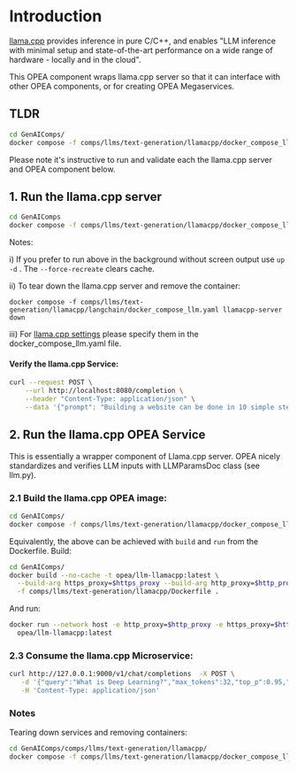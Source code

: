 # Introduction

[llama.cpp](https://github.com/ggerganov/llama.cpp) provides inference in pure C/C++, and enables "LLM inference with minimal setup and state-of-the-art performance on a wide range of hardware - locally and in the cloud".

This OPEA component wraps llama.cpp server so that it can interface with other OPEA components, or for creating OPEA Megaservices. 

## TLDR

```bash
cd GenAIComps/
docker compose -f comps/llms/text-generation/llamacpp/docker_compose_llm.yml up
```

Please note it's instructive to run and validate each the llama.cpp server and OPEA component below.

## 1. Run the llama.cpp server


```bash
cd GenAIComps
docker compose -f comps/llms/text-generation/llamacpp/docker_compose_llm.yaml up llamacpp-server --force-recreate
```
Notes:

i) If you prefer to run above in the background without screen output use `up -d` . The `--force-recreate` clears cache.

ii) To tear down the llama.cpp server and remove the container: 

`docker compose -f comps/llms/text-generation/llamacpp/langchain/docker_compose_llm.yaml llamacpp-server down`


iii) For [llama.cpp settings](https://github.com/ggerganov/llama.cpp/blob/master/examples/server/README.md) please specify them in the docker_compose_llm.yaml file.

#### Verify the llama.cpp Service:

```bash
curl --request POST \
    --url http://localhost:8080/completion \
    --header "Content-Type: application/json" \
    --data '{"prompt": "Building a website can be done in 10 simple steps:","n_predict": 128}'
```

## 2. Run the llama.cpp OPEA Service

This is essentially a wrapper component of Llama.cpp server. OPEA nicely standardizes and verifies LLM inputs  with LLMParamsDoc class (see llm.py).

### 2.1 Build the llama.cpp OPEA image:

```bash
cd GenAIComps/
docker compose -f comps/llms/text-generation/llamacpp/docker_compose_llm.yml up llama-opea-llm
```

Equivalently, the above can be achieved with `build` and `run` from the Dockerfile. Build:

```bash
cd GenAIComps/
docker build --no-cache -t opea/llm-llamacpp:latest \
  --build-arg https_proxy=$https_proxy --build-arg http_proxy=$http_proxy \
  -f comps/llms/text-generation/llamacpp/Dockerfile .
```

And run: 

```bash
docker run --network host -e http_proxy=$http_proxy -e https_proxy=$https_proxy \
  opea/llm-llamacpp:latest
```

### 2.3 Consume the llama.cpp Microservice:

```bash
curl http://127.0.0.1:9000/v1/chat/completions  -X POST \
   -d '{"query":"What is Deep Learning?","max_tokens":32,"top_p":0.95,"temperature":0.01,"repetition_penalty":1.03,"streaming":false}' \
   -H 'Content-Type: application/json'
```

### Notes

Tearing down services and removing containers:

```bash
cd GenAIComps/comps/llms/text-generation/llamacpp/
docker compose -f comps/llms/text-generation/llamacpp/docker_compose_llm.yaml down
````
